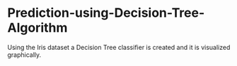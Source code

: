 # Prediction-using-Decision-Tree-Algorithm
Using the Iris dataset a Decision Tree classifier is created and it is visualized graphically.
